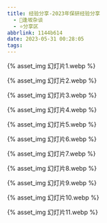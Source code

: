 ```yaml
---
title: 经验分享-2023年保研经验分享
  - 🌙逢坂杂谈
  - ⭐分享区
abbrlink: 1144b614
date: 2023-05-31 00:28:05
tags:
---
```


{% asset_img 幻灯片1.webp %}

<!--more-->

{% asset_img 幻灯片2.webp %}

{% asset_img 幻灯片3.webp %}

{% asset_img 幻灯片4.webp %}

{% asset_img 幻灯片5.webp %}

{% asset_img 幻灯片6.webp %}

{% asset_img 幻灯片7.webp %}

{% asset_img 幻灯片8.webp %}

{% asset_img 幻灯片9.webp %}

{% asset_img 幻灯片10.webp %}

{% asset_img 幻灯片11.webp %}

